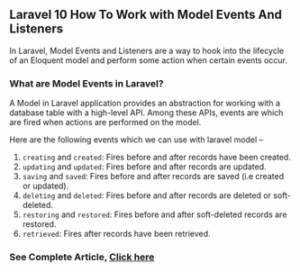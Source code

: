 
## Laravel 10 How To Work with Model Events And Listeners

In Laravel, Model Events and Listeners are a way to hook into the lifecycle of an Eloquent model and perform some action when certain events occur.

### What are Model Events in Laravel?

A Model in Laravel application provides an abstraction for working with a database table with a high-level API. Among these APIs, events are which are fired when actions are performed on the model.

Here are the following events which we can use with laravel model –

1. ``creating`` and ``created``: Fires before and after records have been created.
2. ``updating`` and ``updated``: Fires before and after records are updated.
3. ``saving`` and ``saved``: Fires before and after records are saved (i.e created or updated).
4. ``deleting`` and ``deleted``: Fires before and after records are deleted or soft-deleted.
5. ``restoring`` and ``restored``: Fires before and after soft-deleted records are restored.
6. ``retrieved``: Fires after records have been retrieved.

### See Complete Article, [Click here](https://onlinewebtutorblog.com/laravel-10-how-to-work-with-model-events-and-listeners/)